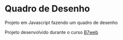 # Quadro de Desenho

Projeto em Javascript fazendo um quadro de desenho

Projeto desenvolvido durante o curso [B7web](https://b7web.com.br)